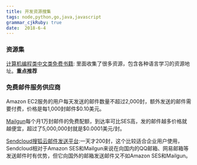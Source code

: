 ```yaml
---
title: 开发资源搜集
tags: node,python,go,java,javascript
grammar_cjkRuby: true
date:  2018-6-4
---
```



### 资源集

[计算机编程类中文类免费书籍](https://github.com/justjavac/free-programming-books-zh_CN): 里面收集了很多资源，包含各种语言学习的资源地址。**重点推荐**

### 免费邮件服务供应商

Amazon EC2服务的用户每天发送的邮件数量不超过2,000封，额外发送的邮件需要付费，价格是每1,000封邮件$0.10美元。

[Mailgun](http://www.mailgun.com/)每个月1万封邮件的免费配额，到达率可比SES高，发的邮件越多价格就越便宜，超过了5,000,000封就是$0.0001美元/封。

[Sendcloud搜狐云邮件发送平台](http://www.freehao123.com/sendcloud/):一天才200封，这个比较适合企业用户使用，Sendcloud相对于Amazon SES和Mailgun来说在向国内的QQ邮箱、网易邮箱等发送邮件时有优势，但它向国外的邮箱发送邮件又不如Amazon SES和Mailgun。
